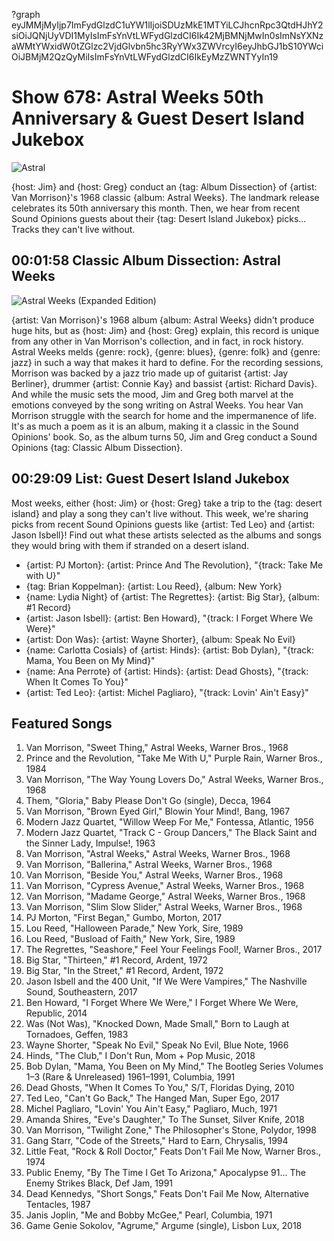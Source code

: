 ?graph eyJMMjMyIjp7ImFydGlzdC1uYW1lIjoiSDUzMkE1MTYiLCJhcnRpc3QtdHJhY2siOiJQNjUyVDI1MyIsImFsYnVtLWFydGlzdCI6Ik42MjBMNjMwIn0sImNsYXNzaWMtYWxidW0tZGlzc2VjdGlvbn5hc3RyYWx3ZWVrcyI6eyJhbGJ1bS10YWciOiJBMjM2QzQyMiIsImFsYnVtLWFydGlzdCI6IkEyMzZWNTYyIn19

# Show 678: Astral Weeks 50th Anniversary & Guest Desert Island Jukebox

![Astral](https://sound-images.s3.amazonaws.com/images/2018/van_m.jpg)

{host: Jim} and {host: Greg} conduct an {tag: Album Dissection} of {artist: Van Morrison}'s 1968 classic {album: Astral Weeks}. The landmark release celebrates its 50th anniversary this month. Then, we hear from recent Sound Opinions guests about their {tag: Desert Island Jukebox} picks... Tracks they can't live without. 


## 00:01:58 Classic Album Dissection: Astral Weeks
![Astral Weeks (Expanded Edition)](https://is1-ssl.mzstatic.com/image/thumb/Music60/v4/bb/f8/24/bbf82414-ffe7-35ad-6d6a-d124eb2f63a5/source/600x600bb.jpg "253638/1041585854")

{artist: Van Morrison}'s 1968 album {album: Astral Weeks} didn't produce huge hits, but as {host: Jim} and {host: Greg} explain, this record is unique from any other in Van Morrison's collection, and in fact, in rock history.  Astral Weeks melds {genre: rock}, {genre: blues}, {genre: folk} and {genre: jazz} in such a way that makes it hard to define. For the recording sessions, Morrison was backed by a jazz trio made up of guitarist {artist: Jay Berliner}, drummer {artist: Connie Kay} and bassist {artist: Richard Davis}. And while the music sets the mood, Jim and Greg both marvel at the emotions conveyed by the song writing on Astral Weeks. You hear Van Morrison struggle with the search for home and the impermanence of life. It's as much a poem as it is an album, making it a classic in the Sound Opinions' book. So, as the album turns 50, Jim and Greg conduct a Sound Opinions {tag: Classic Album Dissection}.

## 00:29:09 List: Guest Desert Island Jukebox

Most weeks, either {host: Jim} or {host: Greg} take a trip to the {tag: desert island} and play a song they can't live without. This week, we're sharing picks from recent Sound Opinions guests like {artist: Ted Leo} and {artist: Jason Isbell}! Find out what these artists selected as the albums and songs they would bring with them if stranded on a desert island.

- {artist: PJ Morton}: {artist: Prince And The Revolution}, "{track: Take Me with U}" 
- {tag: Brian Koppelman}: {artist: Lou Reed}, {album: New York}
- {name: Lydia Night} of {artist: The Regrettes}: {artist: Big Star}, {album: #1 Record}
- {artist: Jason Isbell}: {artist: Ben Howard}, "{track: I Forget Where We Were}"
- {artist: Don Was}: {artist: Wayne Shorter}, {album: Speak No Evil}
- {name: Carlotta Cosials} of {artist: Hinds}: {artist: Bob Dylan}, "{track: Mama, You Been on My Mind}"
- {name: Ana Perrote} of {artist: Hinds}: {artist: Dead Ghosts}, "{track: When It Comes To You}"
- {artist: Ted Leo}: {artist: Michel Pagliaro}, "{track: Lovin' Ain't Easy}"



## Featured Songs
1. Van Morrison, "Sweet Thing," Astral Weeks, Warner Bros., 1968
1. Prince and the Revolution, "Take Me With U," Purple Rain, Warner Bros., 1984
1. Van Morrison, "The Way Young Lovers Do," Astral Weeks, Warner Bros., 1968
1. Them, "Gloria," Baby Please Don't Go (single), Decca, 1964
1. Van Morrison, "Brown Eyed Girl," Blowin Your Mind!, Bang, 1967
1. Modern Jazz Quartet, "Willow Weep For Me," Fontessa, Atlantic, 1956
1. Modern Jazz Quartet, "Track C - Group Dancers," The Black Saint and the Sinner Lady, Impulse!, 1963
1. Van Morrison, "Astral Weeks," Astral Weeks, Warner Bros., 1968
1. Van Morrison, "Ballerina," Astral Weeks, Warner Bros., 1968
1. Van Morrison, "Beside You," Astral Weeks, Warner Bros., 1968
1. Van Morrison, "Cypress Avenue," Astral Weeks, Warner Bros., 1968
1. Van Morrison, "Madame George," Astral Weeks, Warner Bros., 1968
1. Van Morrison, "Slim Slow Slider," Astral Weeks, Warner Bros., 1968
1. PJ Morton, "First Began," Gumbo, Morton, 2017
1. Lou Reed, "Halloween Parade," New York, Sire, 1989
1. Lou Reed, "Busload of Faith," New York, Sire, 1989
1. The Regrettes, "Seashore," Feel Your Feelings Fool!, Warner Bros., 2017
1. Big Star, "Thirteen," #1 Record, Ardent, 1972
1. Big Star, "In the Street," #1 Record, Ardent, 1972
1. Jason Isbell and the 400 Unit, "If We Were Vampires," The Nashville Sound, Southeastern, 2017
1. Ben Howard, "I Forget Where We Were," I Forget Where We Were, Republic, 2014
1. Was (Not Was), "Knocked Down, Made Small," Born to Laugh at Tornadoes, Geffen, 1983
1. Wayne Shorter, "Speak No Evil," Speak No Evil, Blue Note, 1966
1. Hinds, "The Club," I Don't Run, Mom + Pop Music, 2018
1. Bob Dylan, "Mama, You Been on My Mind," The Bootleg Series Volumes 1–3 (Rare & Unreleased) 1961–1991, Columbia, 1991
1. Dead Ghosts, "When It Comes To You," S/T, Floridas Dying, 2010
1. Ted Leo, "Can't Go Back," The Hanged Man, Super Ego, 2017
1. Michel Pagliaro, "Lovin' You Ain't Easy," Pagliaro, Much, 1971
1. Amanda Shires, "Eve's Daughter," To The Sunset, Silver Knife, 2018
1. Van Morrison, "Twilight Zone," The Philosopher's Stone, Polydor, 1998
1. Gang Starr, "Code of the Streets," Hard to Earn, Chrysalis, 1994
1. Little Feat, "Rock & Roll Doctor," Feats Don't Fail Me Now, Warner Bros., 1974
1. Public Enemy, "By The Time I Get To Arizona," Apocalypse 91... The Enemy Strikes Black, Def Jam, 1991
1. Dead Kennedys, "Short Songs," Feats Don't Fail Me Now, Alternative Tentacles, 1987
1. Janis Joplin, "Me and Bobby McGee," Pearl, Columbia, 1971
1. Game Genie Sokolov, "Agrume," Argume (single), Lisbon Lux, 2018
